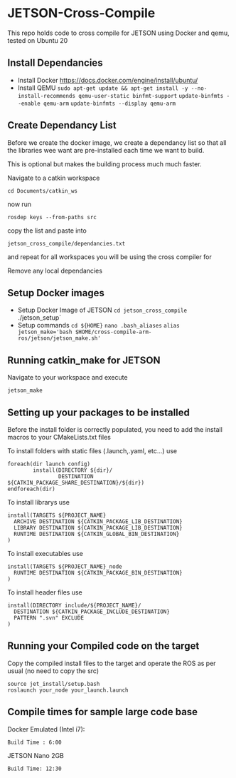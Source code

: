 # JETSON-Cross-Compile

This repo holds code to cross compile for JETSON using Docker and qemu, tested on Ubuntu 20

## Install Dependancies

 - Install Docker
   	https://docs.docker.com/engine/install/ubuntu/
 - Install QEMU
	`sudo apt-get update && apt-get install -y --no-install-recommends qemu-user-static binfmt-support`
	`update-binfmts --enable qemu-arm`
	`update-binfmts --display qemu-arm`
	
## Create Dependancy List

Before we create the docker image, we create a dependancy list so that all the libraries wee want are pre-installed each time we want to build.

This is optional but makes the building process much much faster.

Navigate to a catkin workspace

`cd Documents/catkin_ws`

now run 

`rosdep keys --from-paths src`

copy the list and paste into 

`jetson_cross_compile/dependancies.txt`

and repeat for all workspaces you will be using the cross compiler for	

Remove any local dependancies
	
## Setup Docker images	
	
 - Setup Docker Image of JETSON
	`cd jetson_cross_compile
 	`./jetson_setup`
 - Setup commands
 	`cd ${HOME}`
 	`nano .bash_aliases`
 	`alias jetson_make='bash $HOME/cross-compile-arm-ros/jetson/jetson_make.sh'`
 	
 	
## Running catkin_make for JETSON

Navigate to your workspace and execute

`jetson_make`

## Setting up your packages to be installed

Before the install folder is correctly populated, you need to add the install macros to your CMakeLists.txt files

To install folders with static files (.launch,.yaml, etc...) use
```
foreach(dir launch config)
        install(DIRECTORY ${dir}/
                DESTINATION ${CATKIN_PACKAGE_SHARE_DESTINATION}/${dir})
endforeach(dir)
```

To install librarys use
```
install(TARGETS ${PROJECT_NAME}
  ARCHIVE DESTINATION ${CATKIN_PACKAGE_LIB_DESTINATION}
  LIBRARY DESTINATION ${CATKIN_PACKAGE_LIB_DESTINATION}
  RUNTIME DESTINATION ${CATKIN_GLOBAL_BIN_DESTINATION}
)
```

To install executables use
```
install(TARGETS ${PROJECT_NAME}_node
  RUNTIME DESTINATION ${CATKIN_PACKAGE_BIN_DESTINATION}
)
```
To install header files use
```
install(DIRECTORY include/${PROJECT_NAME}/
  DESTINATION ${CATKIN_PACKAGE_INCLUDE_DESTINATION}
  PATTERN ".svn" EXCLUDE
)
```

## Running your Compiled code on the target

Copy the compiled install files to the target and operate the ROS as per usual (no need to copy the src)

```
source jet_install/setup.bash
roslaunch your_node your_launch.launch
```

## Compile times for sample large code base

Docker Emulated (Intel i7):

	Build Time : 6:00
	
JETSON Nano 2GB

	Build Time: 12:30
